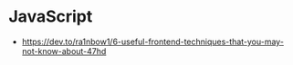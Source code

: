 # JavaScript

* https://dev.to/ra1nbow1/6-useful-frontend-techniques-that-you-may-not-know-about-47hd
